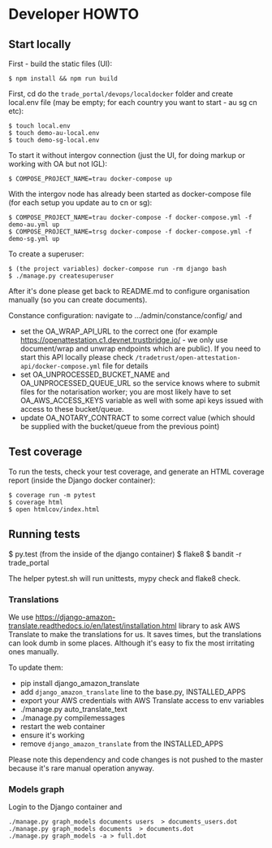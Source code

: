 # Developer HOWTO

## Start locally

First - build the static files (UI):

    $ npm install && npm run build

First, cd do the ``trade_portal/devops/localdocker`` folder and create local.env file (may be empty; for each country you want to start - au sg cn etc):

    $ touch local.env
    $ touch demo-au-local.env
    $ touch demo-sg-local.env

To start it without intergov connection (just the UI, for doing markup or working with OA but not IGL):

    $ COMPOSE_PROJECT_NAME=trau docker-compose up

With the intergov node has already been started as docker-compose file (for each setup you update au to cn or sg):

    $ COMPOSE_PROJECT_NAME=trau docker-compose -f docker-compose.yml -f demo-au.yml up
    $ COMPOSE_PROJECT_NAME=trsg docker-compose -f docker-compose.yml -f demo-sg.yml up

To create a superuser:

    $ (the project variables) docker-compose run -rm django bash
    $ ./manage.py createsuperuser

After it's done please get back to README.md to configure organisation manually (so you can create documents).

Constance configuration: navigate to .../admin/constance/config/ and

* set the OA_WRAP_API_URL to the correct one (for example https://openattestation.c1.devnet.trustbridge.io/ - we only use document/wrap and unwrap endpoints which are public). If you need to start this API locally please check `/tradetrust/open-attestation-api/docker-compose.yml` file for details
* set OA_UNPROCESSED_BUCKET_NAME and OA_UNPROCESSED_QUEUE_URL so the service knows where to submit files for the notarisation worker; you are most likely have to set OA_AWS_ACCESS_KEYS variable as well with some api keys issued with access to these bucket/queue.
* update OA_NOTARY_CONTRACT to some correct value (which should be supplied with the bucket/queue from the previous point)


## Test coverage

To run the tests, check your test coverage, and generate an HTML coverage report (inside the Django docker container):

    $ coverage run -m pytest
    $ coverage html
    $ open htmlcov/index.html


## Running tests

  $ py.test (from the inside of the django container)
  $ flake8
  $ bandit -r trade_portal

The helper pytest.sh will run unittests, mypy check and flake8 check.


### Translations

We use https://django-amazon-translate.readthedocs.io/en/latest/installation.html library
to ask AWS Translate to make the translations for us. It saves times, but the translations
can look dumb in some places. Although it's easy to fix the most irritating ones manually.

To update them:

* pip install django_amazon_translate
* add `django_amazon_translate` line to the base.py, INSTALLED_APPS
* export your AWS credentials with AWS Translate access to env variables
* ./manage.py auto_translate_text
* ./manage.py compilemessages
* restart the web container
* ensure it's working
* remove `django_amazon_translate` from the INSTALLED_APPS

Please note this dependency and code changes is not pushed to the master because
it's rare manual operation anyway.


### Models graph

Login to the Django container and

    ./manage.py graph_models documents users  > documents_users.dot
    ./manage.py graph_models documents  > documents.dot
    ./manage.py graph_models -a > full.dot
